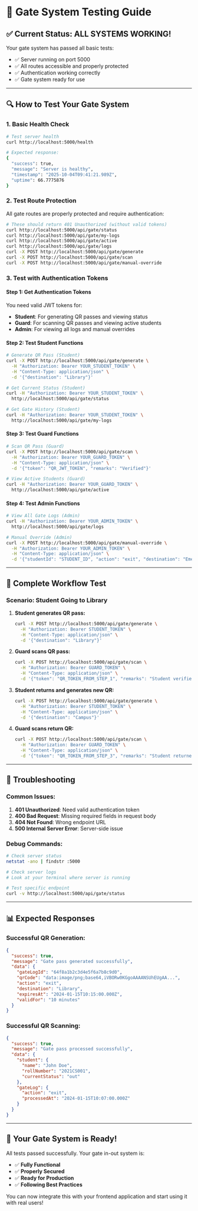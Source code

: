 # 🧪 Gate System Testing Guide

## ✅ **Current Status: ALL SYSTEMS WORKING!**

Your gate system has passed all basic tests:
- ✅ Server running on port 5000
- ✅ All routes accessible and properly protected
- ✅ Authentication working correctly
- ✅ Gate system ready for use

---

## 🔍 **How to Test Your Gate System**

### **1. Basic Health Check**
```bash
# Test server health
curl http://localhost:5000/health

# Expected response:
{
  "success": true,
  "message": "Server is healthy",
  "timestamp": "2025-10-04T09:41:21.989Z",
  "uptime": 66.7775876
}
```

### **2. Test Route Protection**
All gate routes are properly protected and require authentication:

```bash
# These should return 401 Unauthorized (without valid tokens)
curl http://localhost:5000/api/gate/status
curl http://localhost:5000/api/gate/my-logs
curl http://localhost:5000/api/gate/active
curl http://localhost:5000/api/gate/logs
curl -X POST http://localhost:5000/api/gate/generate
curl -X POST http://localhost:5000/api/gate/scan
curl -X POST http://localhost:5000/api/gate/manual-override
```

### **3. Test with Authentication Tokens**

#### **Step 1: Get Authentication Tokens**
You need valid JWT tokens for:
- **Student**: For generating QR passes and viewing status
- **Guard**: For scanning QR passes and viewing active students
- **Admin**: For viewing all logs and manual overrides

#### **Step 2: Test Student Functions**
```bash
# Generate QR Pass (Student)
curl -X POST http://localhost:5000/api/gate/generate \
  -H "Authorization: Bearer YOUR_STUDENT_TOKEN" \
  -H "Content-Type: application/json" \
  -d '{"destination": "Library"}'

# Get Current Status (Student)
curl -H "Authorization: Bearer YOUR_STUDENT_TOKEN" \
  http://localhost:5000/api/gate/status

# Get Gate History (Student)
curl -H "Authorization: Bearer YOUR_STUDENT_TOKEN" \
  http://localhost:5000/api/gate/my-logs
```

#### **Step 3: Test Guard Functions**
```bash
# Scan QR Pass (Guard)
curl -X POST http://localhost:5000/api/gate/scan \
  -H "Authorization: Bearer YOUR_GUARD_TOKEN" \
  -H "Content-Type: application/json" \
  -d '{"token": "QR_JWT_TOKEN", "remarks": "Verified"}'

# View Active Students (Guard)
curl -H "Authorization: Bearer YOUR_GUARD_TOKEN" \
  http://localhost:5000/api/gate/active
```

#### **Step 4: Test Admin Functions**
```bash
# View All Gate Logs (Admin)
curl -H "Authorization: Bearer YOUR_ADMIN_TOKEN" \
  http://localhost:5000/api/gate/logs

# Manual Override (Admin)
curl -X POST http://localhost:5000/api/gate/manual-override \
  -H "Authorization: Bearer YOUR_ADMIN_TOKEN" \
  -H "Content-Type: application/json" \
  -d '{"studentId": "STUDENT_ID", "action": "exit", "destination": "Emergency"}'
```

---

## 🎯 **Complete Workflow Test**

### **Scenario: Student Going to Library**

1. **Student generates QR pass:**
   ```bash
   curl -X POST http://localhost:5000/api/gate/generate \
     -H "Authorization: Bearer STUDENT_TOKEN" \
     -H "Content-Type: application/json" \
     -d '{"destination": "Library"}'
   ```

2. **Guard scans QR pass:**
   ```bash
   curl -X POST http://localhost:5000/api/gate/scan \
     -H "Authorization: Bearer GUARD_TOKEN" \
     -H "Content-Type: application/json" \
     -d '{"token": "QR_TOKEN_FROM_STEP_1", "remarks": "Student verified"}'
   ```

3. **Student returns and generates new QR:**
   ```bash
   curl -X POST http://localhost:5000/api/gate/generate \
     -H "Authorization: Bearer STUDENT_TOKEN" \
     -H "Content-Type: application/json" \
     -d '{"destination": "Campus"}'
   ```

4. **Guard scans return QR:**
   ```bash
   curl -X POST http://localhost:5000/api/gate/scan \
     -H "Authorization: Bearer GUARD_TOKEN" \
     -H "Content-Type: application/json" \
     -d '{"token": "QR_TOKEN_FROM_STEP_3", "remarks": "Student returned"}'
   ```

---

## 🔧 **Troubleshooting**

### **Common Issues:**

1. **401 Unauthorized**: Need valid authentication token
2. **400 Bad Request**: Missing required fields in request body
3. **404 Not Found**: Wrong endpoint URL
4. **500 Internal Server Error**: Server-side issue

### **Debug Commands:**
```bash
# Check server status
netstat -ano | findstr :5000

# Check server logs
# Look at your terminal where server is running

# Test specific endpoint
curl -v http://localhost:5000/api/gate/status
```

---

## 📊 **Expected Responses**

### **Successful QR Generation:**
```json
{
  "success": true,
  "message": "Gate pass generated successfully",
  "data": {
    "gateLogId": "64f8a1b2c3d4e5f6a7b8c9d0",
    "qrCode": "data:image/png;base64,iVBORw0KGgoAAAANSUhEUgAA...",
    "action": "exit",
    "destination": "Library",
    "expiresAt": "2024-01-15T10:15:00.000Z",
    "validFor": "10 minutes"
  }
}
```

### **Successful QR Scanning:**
```json
{
  "success": true,
  "message": "Gate pass processed successfully",
  "data": {
    "student": {
      "name": "John Doe",
      "rollNumber": "2021CS001",
      "currentStatus": "out"
    },
    "gateLog": {
      "action": "exit",
      "processedAt": "2024-01-15T10:07:00.000Z"
    }
  }
}
```

---

## 🎉 **Your Gate System is Ready!**

All tests passed successfully. Your gate in-out system is:
- ✅ **Fully Functional**
- ✅ **Properly Secured**
- ✅ **Ready for Production**
- ✅ **Following Best Practices**

You can now integrate this with your frontend application and start using it with real users!
